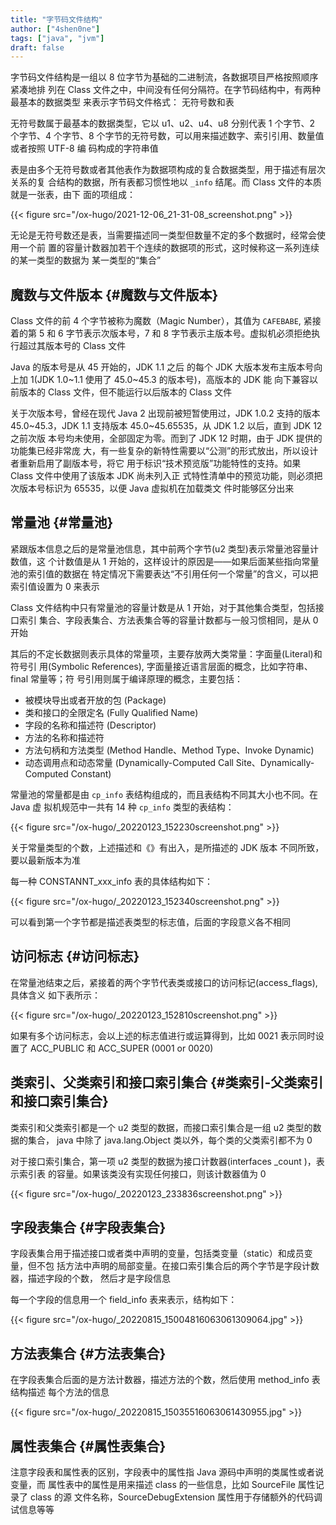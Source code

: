 ```yaml
---
title: "字节码文件结构"
author: ["4shen0ne"]
tags: ["java", "jvm"]
draft: false
---
```


字节码文件结构是一组以 8 位字节为基础的二进制流，各数据项目严格按照顺序紧凑地排
列在 Class 文件之中，中间没有任何分隔符。在字节码结构中，有两种最基本的数据类型
来表示字节码文件格式： <span class="underline">无符号数和表</span>

无符号数属于最基本的数据类型，它以 u1、u2、u4、u8 分别代表 1 个字节、2 个字节、4
个字节、8 个字节的无符号数，可以用来描述数字、索引引用、数量值或者按照 UTF-8 编
码构成的字符串值

表是由多个无符号数或者其他表作为数据项构成的复合数据类型，用于描述有层次关系的复
合结构的数据，所有表都习惯性地以 `_info` 结尾。而 Class 文件的本质就是一张表，由下
面的项组成：

{{< figure src="/ox-hugo/2021-12-06_21-31-08_screenshot.png" >}}

无论是无符号数还是表，当需要描述同一类型但数量不定的多个数据时，经常会使用一个前
置的容量计数器加若干个连续的数据项的形式，这时候称这一系列连续的某一类型的数据为
某一类型的“集合”


## 魔数与文件版本 {#魔数与文件版本}

Class 文件的前 4 个字节被称为魔数（Magic Number），其值为 `CAFEBABE`, 紧接着的第 5
和 6 字节表示次版本号，7 和 8 字节表示主版本号。虚拟机必须拒绝执行超过其版本号的
Class 文件

Java 的版本号是从 45 开始的，JDK 1.1 之后 的每个 JDK 大版本发布主版本号向上加
1(JDK 1.0~1.1 使用了 45.0~45.3 的版本号)，高版本的 JDK 能 向下兼容以前版本的
Class 文件，但不能运行以后版本的 Class 文件

关于次版本号，曾经在现代 Java 2 出现前被短暂使用过，JDK 1.0.2 支持的版本
45.0~45.3，JDK 1.1 支持版本 45.0~45.65535，从 JDK 1.2 以后，直到 JDK 12 之前次版
本号均未使用，全部固定为零。而到了 JDK 12 时期，由于 JDK 提供的功能集已经非常庞
大，有一些复杂的新特性需要以“公测”的形式放出，所以设计者重新启用了副版本号，将它
用于标识“技术预览版”功能特性的支持。如果 Class 文件中使用了该版本 JDK 尚未列入正
式特性清单中的预览功能，则必须把次版本号标识为 65535，以便 Java 虚拟机在加载类文
件时能够区分出来


## 常量池 {#常量池}

紧跟版本信息之后的是常量池信息，其中前两个字节(u2 类型)表示常量池容量计数值，这
个计数值是从 1 开始的，这样设计的原因是——如果后面某些指向常量池的索引值的数据在
特定情况下需要表达“不引用任何一个常量”的含义，可以把索引值设置为 0 来表示

Class 文件结构中只有常量池的容量计数是从 1 开始，对于其他集合类型，包括接口索引
集合、字段表集合、方法表集合等的容量计数都与一般习惯相同，是从 0 开始

其后的不定长数据则表示具体的常量项，主要存放两大类常量：字面量(Literal)和符号引
用(Symbolic References), 字面量接近语言层面的概念，比如字符串、final 常量等；符
号引用则属于编译原理的概念，主要包括：

-   被模块导出或者开放的包 (Package)
-   类和接口的全限定名 (Fully Qualified Name)
-   字段的名称和描述符 (Descriptor)
-   方法的名称和描述符
-   方法句柄和方法类型 (Method Handle、Method Type、Invoke Dynamic)
-   动态调用点和动态常量 (Dynamically-Computed Call Site、Dynamically-Computed
    Constant)

常量池的常量都是由 `cp_info` 表结构组成的，而且表结构不同其大小也不同。在 Java 虚
拟机规范中一共有 14 种 `cp_info` 类型的表结构：

{{< figure src="/ox-hugo/_20220123_152230screenshot.png" >}}

关于常量类型的个数，上述描述和《》有出入，是所描述的 JDK 版本
不同所致，要以最新版本为准

每一种 CONSTANNT_xxx_info 表的具体结构如下：

{{< figure src="/ox-hugo/_20220123_152340screenshot.png" >}}

可以看到第一个字节都是描述表类型的标志值，后面的字段意义各不相同


## 访问标志 {#访问标志}

在常量池结束之后，紧接着的两个字节代表类或接口的访问标记(access_flags), 具体含义
如下表所示：

{{< figure src="/ox-hugo/_20220123_152810screenshot.png" >}}

如果有多个访问标志，会以上述的标志值进行或运算得到，比如 0021 表示同时设置了
ACC_PUBLIC 和 ACC_SUPER (0001 or 0020)


## 类索引、父类索引和接口索引集合 {#类索引-父类索引和接口索引集合}

类索引和父类索引都是一个 u2 类型的数据，而接口索引集合是一组 u2 类型的数据的集合，
java 中除了 java.lang.Object 类以外，每个类的父类索引都不为 0

对于接口索引集合，第一项 u2 类型的数据为接口计数器(interfaces \_count )，表示索引表
的容量。如果该类没有实现任何接口，则该计数器值为 0

{{< figure src="/ox-hugo/_20220123_233836screenshot.png" >}}


## 字段表集合 {#字段表集合}

字段表集合用于描述接口或者类中声明的变量，包括类变量（static）和成员变量，但不包
括方法中声明的局部变量。在接口索引集合后的两个字节是字段计数器，描述字段的个数，
然后才是字段信息

每一个字段的信息用一个 field_info 表来表示，结构如下：

{{< figure src="/ox-hugo/_20220815_15004816063061309064.jpg" >}}


## 方法表集合 {#方法表集合}

在字段表集合后面的是方法计数器，描述方法的个数，然后使用 method_info 表结构描述
每个方法的信息

{{< figure src="/ox-hugo/_20220815_15035516063061430955.jpg" >}}


## 属性表集合 {#属性表集合}

注意字段表和属性表的区别，字段表中的属性指 Java 源码中声明的类属性或者说变量，而
属性表中的属性是用来描述 class 的一些信息，比如 SourceFile 属性记录了 class 的源
文件名称，SourceDebugExtension 属性用于存储额外的代码调试信息等等
